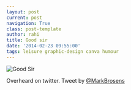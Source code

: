 ```yaml
---
layout: post
current: post
navigation: True
class: post-template
author: rahi
title: Good sir
date: '2014-02-23 09:55:00'
tags: leisure graphic-design canva humour
---
```


![Good Sir][1]

Overheard on twitter.&nbsp;Tweet by [@MarkBrosens](https://twitter.com/MarkBrosens/status/418808594381815808 "@MarkBrosens")

[1]: https://lh3.googleusercontent.com/ckw41qoUc6fXZrkrF0iZmBJYNJMym5BTY8fKEHFxkE9pB0pG1vsN1pPbF8VXPdFWVShlqqj2vJZsmkio3sMnwyMMDD7IVL1fRLuSqEkuPl-ixNXbGreycMKvC3bZlmc_lKBTKfMM0WsVu4JyLS3TMHVRcj7h1XJnCdXU6thNuRwYz8jupUBTFEVPrwbAkFTqUNtEcSzT3nm6ctQmi8gv6n30CJ8_IPO2lsxe0Diofq2Y7VRuE_MXwGdVM60_8KGnCDj_MwW4qSIl37h5atklGy4aWWOTk9ERrHlzVjOKiRBevMAc6trFHZTh_EqXNnnf130ESdHSdxNbW8eq9G7U6dY7eV2ZeWNU8maIUXy71sWxDl8-IN0ICvP-q6kUsi1LemoyxUy5_kNQpg-e1QlqAKhtORTOGz9UmhLgVdXN5clQC6ThyYLpwBc5Xh1yWpUp2254_mkS-IVHRqZZrKSy9V1SelqXnLW0DTg5WZDiJsRr4mzhYm9puy9VlVKhBr7RmrHfg0eu8a0maX8uJ5vhbeBIJ2RzZsDj-YSIks1SR_2sB3kAFJURdcZT2J-nGNFlZOIeJ906Nwo2VZsWh9BAQ9B0nLL-tdX2xiSwnUqotlBWil7tw7lwhg=w462-h692-no
